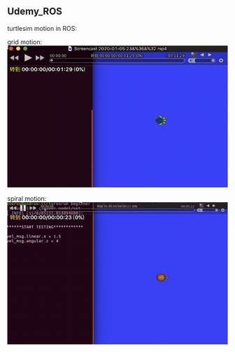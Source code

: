 ## Udemy_ROS

turtlesim motion in ROS:

grid motion:
![image](https://github.com/seanxu889/Udemy_ROS/blob/master/6_Motion/gridClean.gif)

spiral motion:
![image](https://github.com/seanxu889/Udemy_ROS/blob/master/6_Motion/spiralClean.gif)

